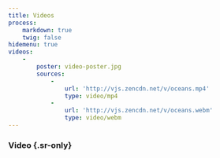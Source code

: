 ```yaml
---
title: Videos
process:
    markdown: true
    twig: false
hidemenu: true
videos:
    -
        poster: video-poster.jpg
        sources:
            -
                url: 'http://vjs.zencdn.net/v/oceans.mp4'
                type: video/mp4
            -
                url: 'http://vjs.zencdn.net/v/oceans.webm'
                type: video/webm
---
```


### Video {.sr-only}
